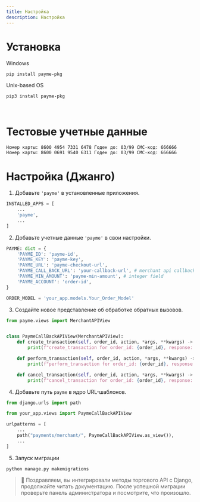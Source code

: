 ```yaml
---
title: Настройка
description: Настройка
---
```


# Установка
Windows
```shell
pip install payme-pkg
```

Unix-based OS
```shell
pip3 install payme-pkg
```
<br/>

# Тестовые учетные данные

```
Номер карты: 8600 4954 7331 6478 Годен до: 03/99 СМС-код: 666666
Номер карты: 8600 0691 9540 6311 Годен до: 03/99 СМС-код: 666666
```

# Настройка (Джанго)
1. Добавьте `'payme'` в установленные приложения.
```python
INSTALLED_APPS = [
    ...
    'payme',
    ...
]
```

2. Добавьте учетные данные `'payme'` в свои настройки.
```python
PAYME: dict = {
    'PAYME_ID': 'payme-id',
    'PAYME_KEY': 'payme-key',
    'PAYME_URL': 'payme-checkout-url',
    'PAYME_CALL_BACK_URL': 'your-callback-url', # merchant api callback url
    'PAYME_MIN_AMOUNT': 'payme-min-amount', # integer field
    'PAYME_ACCOUNT': 'order-id',
}

ORDER_MODEL = 'your_app.models.Your_Order_Model'
```

3. Создайте новое представление об обработке обратных вызовов.
```python
from payme.views import MerchantAPIView


class PaymeCallBackAPIView(MerchantAPIView):
    def create_transaction(self, order_id, action, *args, **kwargs) -> None:
        print(f"create_transaction for order_id: {order_id}, response: {action}")

    def perform_transaction(self, order_id, action, *args, **kwargs) -> None:
        print(f"perform_transaction for order_id: {order_id}, response: {action}")

    def cancel_transaction(self, order_id, action, *args, **kwargs) -> None:
        print(f"cancel_transaction for order_id: {order_id}, response: {action}")
```

4. Добавьте путь `payme` в ядро URL-шаблонов.
```python
from django.urls import path

from your_app.views import PaymeCallBackAPIView

urlpatterns = [
    ...
    path("payments/merchant/", PaymeCallBackAPIView.as_view()),
    ...
]
```

5. Запуск миграции
```shell
python manage.py makemigrations
```

> 🎉 Поздравляем, вы интегрировали методы торгового API с Django, продолжайте читать документацию. После успешной миграции проверьте панель администратора и посмотрите, что произошло.
